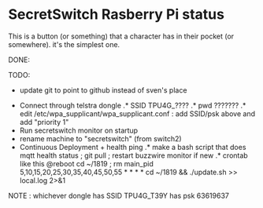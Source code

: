 # SecretSwitch Rasberry Pi status
This is a button (or something) that a character has in their pocket (or somewhere).
it's the simplest one.

DONE:

TODO:
- update git to point to github instead of sven's place
* Connect through telstra dongle
.* SSID TPU4G_????
.* pwd ???????
.* edit /etc/wpa_supplicant/wpa_supplicant.conf  :  add SSID/psk above and add "priority 1"
* Run secretswitch monitor on startup
* rename machine to "secretswitch" (from switch2)
* Continuous Deployment + health ping
.* make a bash script that does mqtt health status ; git pull ; restart buzzwire monitor if new
.* crontab like this
  @reboot cd ~/1819 ; rm main_pid
  5,10,15,20,25,30,35,40,45,50,55 * * * * cd ~/1819 && ./update.sh >> local.log 2>&1



NOTE : whichever dongle has SSID TPU4G_T39Y has psk 63619637